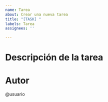 ```yaml
---
name: Tarea
about: Crear una nueva tarea
title: "[TASK] "
labels: Tarea
assignees: ''

---
```


# Descripción de la tarea
<!-- Describe brevemente la tarea a realizar -->

# Autor
@usuario
